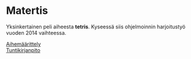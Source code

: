 Matertis
========

Yksinkertainen peli aiheesta **tetris**. Kyseessä siis ohjelmoinnin harjoitustyö vuoden 2014 vaihteessa.

[Aihemäärittely](dokumentaatio/aiheenKuvausJaRakenne.md)<br>
[Tuntikirjanpito](dokumentaatio/tuntikirjanpito.md)
